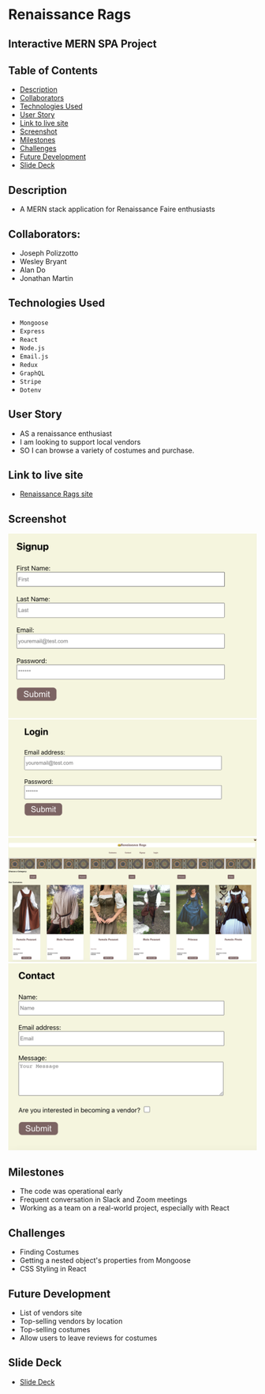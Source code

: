 # Renaissance Rags

## Interactive MERN SPA Project

## Table of Contents

- [Description](#description)
- [Collaborators](#collaborators)
- [Technologies Used](#technologies-used)
- [User Story](#user-story)
- [Link to live site](#link-to-live-site)
- [Screenshot](#screenshot)
- [Milestones](#milestones)
- [Challenges](#challenges)
- [Future Development](#future-development)
- [Slide Deck](#slide-deck)

## Description

- A MERN stack application for Renaissance Faire enthusiasts

## Collaborators:

- Joseph Polizzotto
- Wesley Bryant
- Alan Do
- Jonathan Martin

## Technologies Used

- `Mongoose`
- `Express`
- `React`
- `Node.js`
- `Email.js`
- `Redux`
- `GraphQL`
- `Stripe`
- `Dotenv`

## User Story

- AS a renaissance enthusiast
- I am looking to support local vendors
- SO I can browse a variety of costumes and purchase.

## Link to live site

- [Renaissance Rags site](https://whispering-fjord-16472.herokuapp.com/)

## Screenshot

![screenshot of signup](https://github.com/polizoto/renaissance-rags/blob/main/client/public/images/signup-screenshot.png)
![screenshot of login](https://github.com/polizoto/renaissance-rags/blob/main/client/public/images/login-screenshot.png)
![screenshot of costumes](https://github.com/polizoto/renaissance-rags/blob/main/client/public/images/costumes-screenshot.png)
![screenshot of contact page](https://github.com/polizoto/renaissance-rags/blob/main/client/public/images/contact-screenshot.png)

## Milestones

- The code was operational early
- Frequent conversation in Slack and Zoom meetings
- Working as a team on a real-world project, especially with React

## Challenges

- Finding Costumes
- Getting a nested object's properties from Mongoose
- CSS Styling in React

## Future Development

- List of vendors site
- Top-selling vendors by location
- Top-selling costumes
- Allow users to leave reviews for costumes

## Slide Deck

- [Slide Deck](https://docs.google.com/presentation/d/1JFqZ0Ftkp46CeSEuTID4TDu9UI7QLk0IsuNMdt68MNk/edit#slide=id.p)

